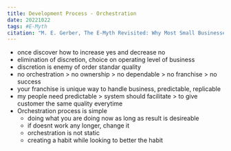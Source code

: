 ```yaml
---
title: Development Process - Orchestration
date: 20221022
tags: #E-Myth
citation: "M. E. Gerber, The E-Myth Revisited: Why Most Small Businesses Don’t Work and What to Do About It. Harper Collins, 2009."
---
```


- once discover how to increase yes and decrease no
- elimination of discretion, choice on operating level of business
- discretion is enemy of order standar quality
- no orchestration > no ownership > no dependable > no franchise > no success
- your franchise is unique way to handle business, predictable, replicable
-  my people need predictable > system should facilitate > to give customer the same quality everytime
- Orchestration process is simple
	- doing what you are doing now as long as result is desireable
	- if doesnt work any longer, change it
	- orchestration is not static
	- creating a habit while looking to better the habit